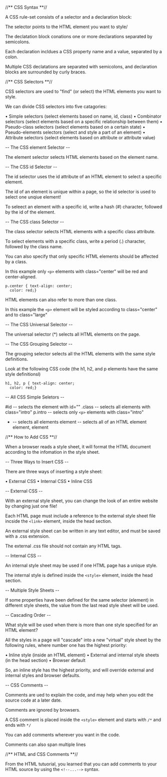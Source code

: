 //** CSS Syntax **//

A CSS rule-set consists of a selector and a declaration block:

The selector points to the HTML element you want to style/

The declatation block conations one or more declarations separated by semicolons.

Each declaration incldues a CSS property name and a value, separated by a colon.

Multiple CSS declatations are separated with semicolons, and declaration blocks are surrounded by curly braces.

//** CSS Selectors **//

CSS selectors are used to "find" (or select) the HTML elements you want to style.

We can divide CSS selectors into five catagories:

• Simple selectors (select elements based on name, id, class)
• Combinator selectors (select elements based on a specific relationship between them)
• Pseudo-class selectors (select elements based on a certain state)
• Pseudo-elements selectors (select and style a part of an element)
• Attribute selectors (select elements based on attribute or attribute value)

-- The CSS element Selector --

The element selector selects HTML elements based on the element name.

-- The CSS id Selector --

The id selector uses the id attribute of an HTML element to select a specific element.

The id of an element is unique within a page, so the id selector is used to select one unqiue element!

To seleect an element with a specific id, write a hash (#) character, followed by the id of the element.

-- The CSS class Selector --

The class selector selects HTML elements with a specific class attribute.

To select elements with a specific class, write a period (.) character, followed by the class name.

You can also specify that only specific HTML elements should be affected by a class.

In this example only `<p>` elements with class="center" will be red and center-aligned.

```
p.center { text-align: center;  
  color: red;}
```

HTML elements can also refer to more than one class.

In this example the `<p>` element will be styled according to class="center" and to class="large"

-- The CSS Universal Selector --

The universal selector (*) selects all HTML elements on the page.

-- The CSS Grouping Selector --

The grouping selector selects all the HTML elements with the same style definitions.

Look at the following CSS code (the h1, h2, and p elements have the same style definitionsl)

```
h1, h2, p { text-align: center;  
  color: red;}
```

-- All CSS Simple Seletors --

#id -- selects the element with id=""
.class -- selects all elements with class="intro"
p.intro -- selects only `<p>` elements with class="intro"
* -- selects all elements
element -- selects all of an HTML element
element, element

//** How to Add CSS **//

When a browser reads a style sheet, it will format the HTML document according to the infomation in the style sheet.

-- Three Ways to Insert CSS --

There are three ways of inserting a style sheet:

• External CSS
• Internal CSS
• Inline CSS

-- External CSS --

With an external style sheet, you can change the look of an entire website by changing just one file!

Each HTML page must include a reference to the external style sheet file incside the `<link>` element, inside the head section.

An external style sheet can be written in any text editor, and must be saved with a .css extension.

The external .css file should not contain any HTML tags.

-- Internal CSS --

An internal style sheet may be used if one HTML page has a unique style.

The internal style is defined inside the `<style>` element, inside the head section.

-- Multiple Style Sheets --

If some properties have been defined for the same selector (element) in different style sheets, the value from the last read style sheet will be used.

-- Cascading Order --

What style will be used when there is more than one style specified for an HTML element?

All the styles in a page will "cascade" into a new "virtual" style sheet by the following rules, where number one has the highest priority:

• Inline style (inside an HTML element)
• External and internal style sheets (in the head section)
• Browser default

So, an inline style has the highest priority, and will override external and internal styles and browser defaults.

-- CSS Comments --

Comments are ued to explain the code, and may help when you edit the source code at a later date.

Comments are ignored by browsers.

A CSS comment is placed inside the `<style>` element and starts with `/*` and ends with `*/`

You can add comments wherever you want in the code.

Comments can also span multiple lines

//** HTML and CSS Comments **//

From the HTML tutuorial, you learned that you can add comments to your HTML source by using the `<!--...-->` syntax.
